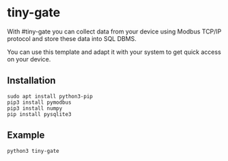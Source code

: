 # tiny-gate
With #tiny-gate you can collect data from your device using Modbus TCP/IP protocol and store these data into SQL DBMS.

You can use this template and adapt it with your system to get quick access on your device.



## Installation
```
sudo apt install python3-pip
pip3 install pymodbus
pip3 install numpy
pip install pysqlite3
```

## Example
```
python3 tiny-gate
```



